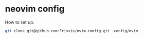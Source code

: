 # neovim config

How to set up: 

```sh
git clone git@github.com:Frixxie/nvim-config.git .config/nvim
```
